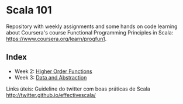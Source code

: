 # Scala 101
Repository with weekly assignments and some hands on code learning about Coursera's course Functional Programming Principles in Scala: https://www.coursera.org/learn/progfun1.

## Index
* Week 2: [Higher Order Functions](/funsets/semana_2.md)
* Week 3: [Data and Abstraction](/objsets/week_3.md)

Links úteis:
Guideline do twitter com boas práticas de Scala
http://twitter.github.io/effectivescala/